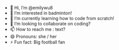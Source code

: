 - 👋 Hi, I’m @emilywu8
- 👀 I’m interested in badminton!
- 🌱 I’m currently learning how to code from scratch!
- 💞️ I’m looking to collaborate on coding?
- 📫 How to reach me : text?
- 😄 Pronouns: she / her
- ⚡ Fun fact: Big football fan

<!---
emilywu8/emilywu8 is a ✨ special ✨ repository because its `README.md` (this file) appears on your GitHub profile.
You can click the Preview link to take a look at your changes.
--->
